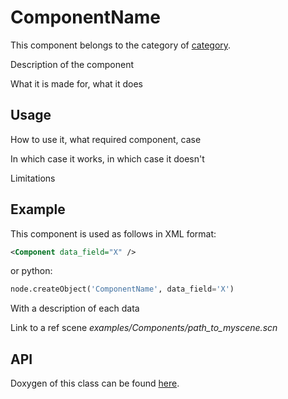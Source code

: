 ComponentName
=============

This component belongs to the category of [category](#).

Description of the component

What it is made for, what it does


Usage
-----

How to use it, what required component, case

In which case it works, in which case it doesn't

Limitations

Example
-------

This component is used as follows in XML format:

``` xml
<Component data_field="X" />
```

or python:

``` python
node.createObject('ComponentName', data_field='X')
```

With a description of each data

Link to a ref scene *examples/Components/path_to_myscene.scn*



API
---

Doxygen of this class can be found [here](#).